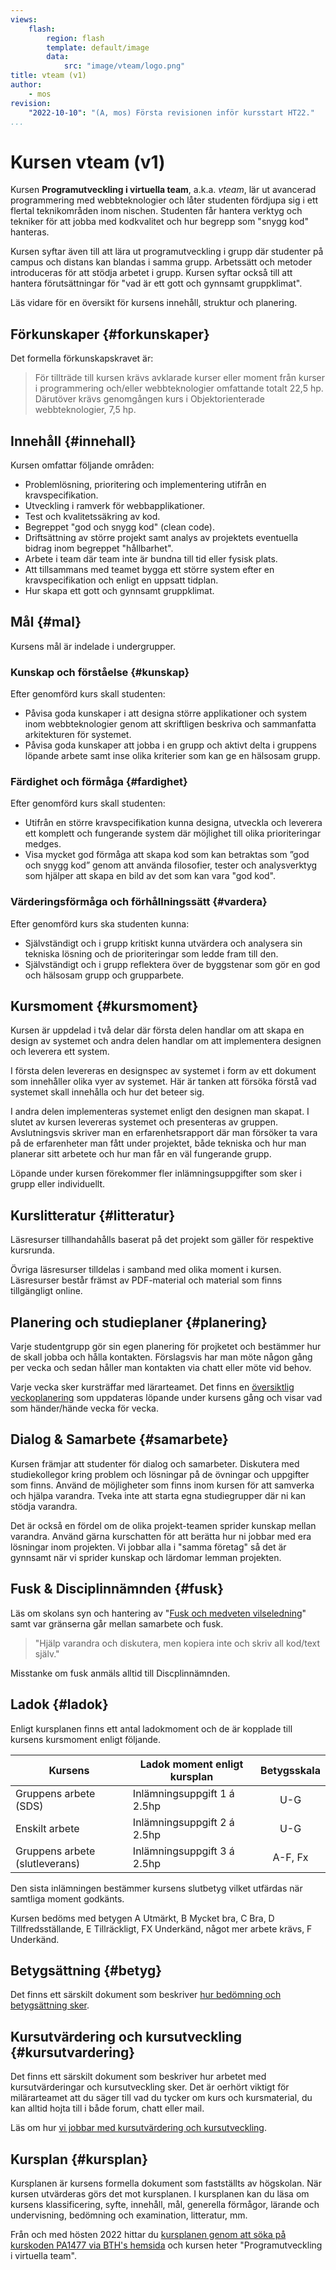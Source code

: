 ```yaml
---
views:
    flash:
        region: flash
        template: default/image
        data:
            src: "image/vteam/logo.png"
title: vteam (v1)
author:
    - mos
revision:
    "2022-10-10": "(A, mos) Första revisionen inför kursstart HT22."
...
```

Kursen vteam (v1)
==================================

Kursen **Programutveckling i virtuella team**, a.k.a. *vteam*,  lär ut avancerad programmering med webbteknologier och låter studenten fördjupa sig i ett flertal teknikområden inom nischen. Studenten får hantera verktyg och tekniker för att jobba med kodkvalitet och hur begrepp som "snygg kod" hanteras.



<!--more-->

Kursen syftar även till att lära ut programutveckling i grupp där studenter på campus och distans kan blandas i samma grupp. Arbetssätt och metoder introduceras för att stödja arbetet i grupp. Kursen syftar också till att hantera förutsättningar för "vad är ett gott och gynnsamt gruppklimat".

Läs vidare för en översikt för kursens innehåll, struktur och planering.



<!--
Kursintro {#pres}
------------------------

Här är en video som "pratar" dig igenom kursens upplägg och delar av innehållet i detta dokumentet.

[YOUTUBE src="K7F5IVgK1bg" width=700 caption="Kursintroduktion till kursen webtec med Mikael."]
-->



Förkunskaper {#forkunskaper}
------------------------

Det formella förkunskapskravet är:

> För tillträde till kursen krävs avklarade kurser eller moment från kurser i programmering och/eller webbteknologier omfattande totalt 22,5 hp. Därutöver krävs genomgången kurs i Objektorienterade webbteknologier, 7,5 hp.



Innehåll {#innehall}
------------------------

Kursen omfattar följande områden:

* Problemlösning, prioritering och implementering utifrån en kravspecifikation.
* Utveckling i ramverk för webbapplikationer.
* Test och kvalitetssäkring av kod.
* Begreppet "god och snygg kod" (clean code).
* Driftsättning av större projekt samt analys av projektets eventuella bidrag inom begreppet "hållbarhet".
* Arbete i team där team inte är bundna till tid eller fysisk plats.
* Att tillsammans med teamet bygga ett större system efter en kravspecifikation och enligt en uppsatt tidplan.
* Hur skapa ett gott och gynnsamt gruppklimat.



Mål {#mal}
------------------------

Kursens mål är indelade i undergrupper.



### Kunskap och förståelse {#kunskap}

Efter genomförd kurs skall studenten:

* Påvisa goda kunskaper i att designa större applikationer och system inom webbteknologier genom att skriftligen beskriva och sammanfatta arkitekturen för systemet.
* Påvisa goda kunskaper att jobba i en grupp och aktivt delta i gruppens löpande arbete samt inse olika kriterier som kan ge en hälsosam grupp.



### Färdighet och förmåga {#fardighet}

Efter genomförd kurs skall studenten:

* Utifrån en större kravspecifikation kunna designa, utveckla och leverera ett komplett och fungerande system där möjlighet till olika prioriteringar medges.
* Visa mycket god förmåga att skapa kod som kan betraktas som ”god och snygg kod” genom att använda filosofier, tester och analysverktyg som hjälper att skapa en bild av det som kan vara "god kod".



### Värderingsförmåga och förhållningssätt {#vardera}

Efter genomförd kurs ska studenten kunna:

* Självständigt och i grupp kritiskt kunna utvärdera och analysera sin tekniska lösning och de
prioriteringar som ledde fram till den.
* Självständigt och i grupp reflektera över de byggstenar som gör en god och hälsosam grupp och
grupparbete.



Kursmoment {#kursmoment}
------------------------

Kursen är uppdelad i två delar där första delen handlar om att skapa en design av systemet och andra delen handlar om att implementera designen och leverera ett system.

I första delen levereras en designspec av systemet i form av ett dokument som innehåller olika vyer av systemet. Här är tanken att försöka förstå vad systemet skall innehålla och hur det beteer sig.

I andra delen implementeras systemet enligt den designen man skapat. I slutet av kursen levereras systemet och presenteras av gruppen. Avslutningsvis skriver man en erfarenhetsrapport där man försöker ta vara på de erfarenheter man fått under projektet, både tekniska och hur man planerar sitt arbetete och hur man får en väl fungerande grupp.

Löpande under kursen förekommer fler inlämningsuppgifter som sker i grupp eller individuellt.



Kurslitteratur {#litteratur}
----------------------------

Läsresurser tillhandahålls baserat på det projekt som gäller för respektive kursrunda.

Övriga läsresurser tilldelas i samband med olika moment i kursen. Läsresurser består främst av PDF-material och material som finns tillgängligt online.



Planering och studieplaner {#planering}
---------------------------------------------

Varje studentgrupp gör sin egen planering för projketet och bestämmer hur de skall jobba och hålla kontakten. Förslagsvis har man möte någon gång per vecka och sedan håller man kontakten via chatt eller möte vid behov.

Varje vecka sker kursträffar med lärarteamet. Det finns en [översiktlig veckoplanering](./veckoplanering) som uppdateras löpande under kursens gång och visar vad som händer/hände vecka för vecka.



<!--
Läromaterial och resurser {#laromaterial}
----------------------------------------

Här kan du se en översikt av hur kurstillfället har valt att strukturera läromaterialet och vilka resurser och verktyg som används i undervisningen.

Här finner du även länkar till aktuella video streams och spellistor samt chatter och forum för handledning.

* [Läromaterial ht22, lp1](./laromaterial-ht22lp1)



Lärarteam och intressenter {#team}
----------------------------------------

Här kan du hitta detaljer om ett kurstillfälle och se lärarteamet som utför kurstillfället, deras roller och kontaktuppgifter tillsammans med de som "äger" kursen och kurstillfället och vilka studentgrupper som läser kursen samt övriga intressenter till kurstillfället.

* [Lärarteam och intressenter ht22, lp1](./team-ht22lp1)
-->



Dialog & Samarbete {#samarbete}
---------------------------------

Kursen främjar att studenter för dialog och samarbeter. Diskutera med studiekollegor kring problem och lösningar på de övningar och uppgifter som finns. Använd de möjligheter som finns inom kursen för att samverka och hjälpa varandra. Tveka inte att starta egna studiegrupper där ni kan stödja varandra.

Det är också en fördel om de olika projekt-teamen sprider kunskap mellan varandra. Använd gärna kurschatten för att berätta hur ni jobbar med era lösningar inom projekten. Vi jobbar alla i "samma företag" så det är gynnsamt när vi sprider kunskap och lärdomar lemman projekten.



Fusk & Disciplinnämnden {#fusk}
---------------------------------

Läs om skolans syn och hantering av "[Fusk och medveten vilseledning](kurser/faq/fusk-och-disciplinarende)" samt var gränserna går mellan samarbete och fusk.

> "Hjälp varandra och diskutera, men kopiera inte och skriv all kod/text själv."

Misstanke om fusk anmäls alltid till Discplinnämnden.



Ladok {#ladok}
------------------------

Enligt kursplanen finns ett antal ladokmoment och de är kopplade till kursens kursmoment enligt följande.

| Kursens                        | Ladok moment enligt kursplan  | Betygsskala |
|--------------------------------|-------------------------------|:-----------:|
| Gruppens arbete (SDS)          | Inlämningsuppgift 1 á 2.5hp   | U-G         |
| Enskilt arbete                 | Inlämningsuppgift 2 á 2.5hp   | U-G         |
| Gruppens arbete (slutleverans) | Inlämningsuppgift 3 á 2.5hp   | A-F, Fx     |

Den sista inlämningen bestämmer kursens slutbetyg vilket utfärdas när samtliga moment godkänts.

Kursen bedöms med betygen A Utmärkt, B Mycket bra, C Bra, D Tillfredsställande, E Tillräckligt, FX Underkänd, något mer arbete krävs, F Underkänd.



Betygsättning {#betyg}
------------------------

Det finns ett särskilt dokument som beskriver [hur bedömning och betygsättning sker](./bedomning-och-betygsattning).



Kursutvärdering och kursutveckling {#kursutvardering}
-----------------------------------------------------

Det finns ett särskilt dokument som beskriver hur arbetet med kursutvärderingar och kursutveckling sker. Det är oerhört viktigt för milärarteamet att du säger till vad du tycker om kurs och kursmaterial, du kan alltid hojta till i både forum, chatt eller mail.

Läs om hur [vi jobbar med kursutvärdering och kursutveckling](kurser/faq/kursutvardering-och-kursutveckling).



Kursplan {#kursplan}
-----------------------------------------------------

Kursplanen är kursens formella dokument som fastställts av högskolan. När kursen utvärderas görs det mot kursplanen. I kursplanen kan du läsa om kursens klassificering, syfte, innehåll, mål, generella förmågor, lärande och undervisning, bedömning och examination, litteratur, mm.

Från och med hösten 2022 hittar du [kursplanen genom att söka på kurskoden PA1477 via BTH's hemsida](http://edu.bth.se/utbildning/utb_kursplaner.asp?KKurskod=PA1477) och kursen heter "Programutveckling i virtuella team".


<!--
Versioner av kursen {#versioner}
-----------------------------------------------------

Om du påbörjat den äldre version av kursen så skall du också slutföra denna versionen av kursen (eller göra om den nya kursen från start). Alternativt rådgör du med den som är kursansvarig.

För tillfället från och med höstterminen 2022 så [finns kursmaterialet till webtec (v2) här](kurser/webtec-v2).

För tillfället under höstterminen 2021 så [finns kursmaterialet till webtec (v1) här](kurser/webtec-v1).

Tidigare kursomgångar gick kursen under smeknamnet htmlphp.

För tillfällen under höstterminen 2020 så [finns kursmaterialet till htmlphp (v4) här](kurser/htmlphp-v4).

För tillfällen från höstterminen 2018 till och med höstterminen 2019 så [finns kursmaterialet till htmlphp (v3) här](kurser/htmlphp-v3).

För tillfällen från höstterminen 2015 till och med höstterminen 2017 så [finns kursmaterialet till htmlphp (v2) här](kurser/htmlphp-v2).

För tillfällen fram till och med vårterminen 2015, så [finns kursmaterialet till den kursen i htmlphp (v1)](kurser/arkiv/htmlphp-v1).
-->
